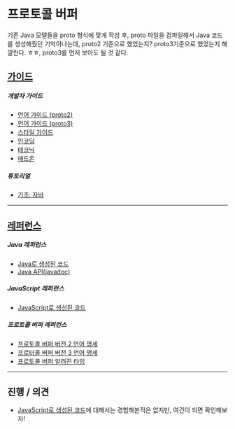# 프로토콜 버퍼

기존 Java 모델들을 proto 형식에 맞게 작성 후, proto 파일을 컴파일해서 Java 코드를 생성해줬던 기억이나는데, proto2 기준으로 했었는지? proto3기준으로 했었는지 해깔린다. ㅎㅎ, proto3를 먼저 보아도 될 것 같다.



## [가이드](guides)

##### 개발자 가이드

* [언어 가이드 (proto2)](https://developers.google.com/protocol-buffers/docs/proto)
* [언어 가이드 (proto3)](https://developers.google.com/protocol-buffers/docs/proto3)
* [스타일 가이드](https://developers.google.com/protocol-buffers/docs/style)
* [인코딩](https://developers.google.com/protocol-buffers/docs/encoding)
* [테크닉](https://developers.google.com/protocol-buffers/docs/techniques)
* [애드온](https://github.com/protocolbuffers/protobuf/blob/master/docs/third_party.md)

##### 튜토리얼 

* [기초: 자바](https://developers.google.com/protocol-buffers/docs/javatutorial)

---

## [레퍼런스](reference)

##### Java 레퍼런스
* [Java로 생성된 코드](https://developers.google.com/protocol-buffers/docs/reference/java-generated)
* [Java API(javadoc)](https://developers.google.com/protocol-buffers/docs/reference/java)


##### JavaScript 레퍼런스
* [JavaScript로 생성된 코드](https://developers.google.com/protocol-buffers/docs/reference/javascript-generated)


##### 프로토콜 버퍼 레퍼런스
* [프로토콜 버퍼 버전 2 언어 명세](https://developers.google.com/protocol-buffers/docs/reference/proto2-spec)
* [프로터콜 버퍼 버전 3 언어 명세](https://developers.google.com/protocol-buffers/docs/reference/proto3-spec)
* [프로토콜 버퍼 알려진 타입](https://developers.google.com/protocol-buffers/docs/reference/google.protobuf)



---

## 진행 / 의견

* [JavaScript로 생성된 코드](https://developers.google.com/protocol-buffers/docs/reference/javascript-generated)에 대해서는 경험해본적은 없지만, 여건이 되면 확인해보자!